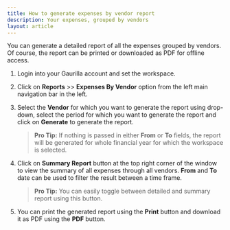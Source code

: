 ```yaml
---
title: How to generate expenses by vendor report
description: Your expenses, grouped by vendors
layout: article
---
```

You can generate a detailed report of all the expenses grouped by vendors. Of course, the report can be printed or downloaded as PDF for offline access.

1. Login into your Gaurilla account and set the workspace.

2. Click on **Reports** >> **Expenses By Vendor** option from the left main navigation bar in the left.

3. Select the **Vendor** for which you want to generate the report using drop-down, select the period for which you want to generate the report and click on **Generate** to generate the report.

	> **Pro Tip:** If nothing is passed in either **From** or **To** fields, the report will be generated for whole financial year for which the workspace is selected.

4. Click on **Summary Report** button at the top right corner of the window to view the summary of all expenses through all vendors. **From** and **To** date can be used to filter the result between a time frame.

	> **Pro Tip:** You can easily toggle between detailed and summary report using this button.

5. You can print the generated report using the **Print** button and download it as PDF using the **PDF** button.